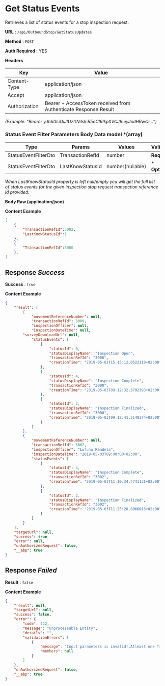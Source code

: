 
# Get Status Events

Retrieves a list of status events for a stop inspection request. 


**URL** : `/api/OutboundStop/GetStatusUpdates`

**Method** : `POST`

**Auth **Required**** : YES

**Headers**

| Key | Value |
|--------------|--------------|
| Content-Type | application/json  |
| Accept | application/json |
| Authorization | Bearer + AccessToken received from Authenticate Response Result |

*(Example: “Bearer yJhbGciOiJIUzI1NiIsInR5cCI6IkpXVCJ9.eyJodHRwOi...”)*


### Status Event Filter Parameters Body Data model \*(array)
| Type| Params| Values| Validation |
|--------------|---------- |-------------- |------------ |
|StatusEventFilterDto|TransactionRefId|number|**Required**|
|StatusEventFilterDto|LastKnowStatusId|number(nullable)| \* **Optional**|

_When LastKnowStatusId property is left null/empty you will get the full list of status events for the given inspection stop request transaction reference Id provided._

**Body Raw (application/json)**

**Content Example**

```json
[
	{
		"TransactionRefId":3002,
		"LastKnowStatusId":1
	},
	{
		"TransactionRefId":3000
	},
]
```

## Response *Success* 
**Success** : `true`

**Content Example**

```json
{
    "result": [
        {
            "movementReferenceNumber": null,
            "transactionRefId": 3000,
            "inspectionOfficer": null,
            "inspectionDateTime": null,
	    "surveyDownloadUrl": null,
            "statusEvents": [
                {
                    "statusId": 0,
                    "statusDisplayName": "Inspection Open",
                    "transactionRefId": "3000",
                    "creationTime": "2019-05-02T15:15:12.0522219+02:00"		
                },
                {
                    "statusId": 4,
                    "statusDisplayName": "Inspection Complete",
                    "transactionRefId": "3000",
                    "creationTime": "2019-05-03T09:12:32.3792393+02:00"
                },
                {
                    "statusId": 2,
                    "statusDisplayName": "Inspection Finalized",
                    "transactionRefId": "3000",
                    "creationTime": "2019-05-03T09:12:41.3148374+02:00"		
                }
            ]
        },
        {
            "movementReferenceNumber": null,
            "transactionRefId": 3002,
            "inspectionOfficer": "Lufuno Randela",
            "inspectionDateTime": "2019-05-03T09:00:00+02:00",
            "statusEvents": [
                {
                    "statusId": 4,
                    "statusDisplayName": "Inspection Complete",
                    "transactionRefId": "3002",
                    "creationTime": "2019-05-03T11:10:34.4741131+02:00"	
                },
                {
                    "statusId": 2,
                    "statusDisplayName": "Inspection Finalized",
                    "transactionRefId": "3002",
                    "creationTime": "2019-05-03T11:25:28.6966016+02:00"	
                }
            ]
        }
    ],
    "targetUrl": null,
    "success": true,
    "error": null,
    "unAuthorizedRequest": false,
    "__abp": true
}

```


## Response *Failed*
**Result** : `false`

**Content Example**

```json
{
    "result": null,
    "targetUrl": null,
    "success": false,
    "error": {
        "code": 422,
        "message": "Unprocessable Entity",
        "details": "",
        "validationErrors": [
            {
                "message": "Input parameters is invalid!,Atleast one TransactionRefId is required.",
                "members": null
            }
        ]
    },
    "unAuthorizedRequest": false,
    "__abp": true
}
```
